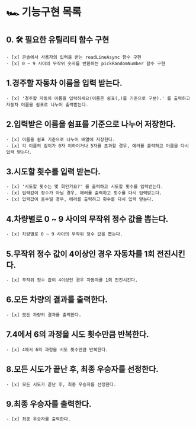 # 🏎️ 기능구현 목록

## 0. 🛠️ 필요한 유틸리티 함수 구현
    - [x] 콘솔에서 사용자의 입력을 받는 readLineAsync 함수 구현 
    - [x] 0 ~ 9 사이의 무작위 숫자를 반환하는 pickRandomNumber 함수 구현 

## 1.경주할 자동차 이름을 입력 받는다.
    - [x] '경주할 자동차 이름을 입력하세요(이름은 쉼표(,)를 기준으로 구분).' 를 출력하고 자동차 이름을 쉼표로 나누어 출력받는다.

## 2.입력받은 이름을 쉼표를 기준으로 나누어 저장한다.
    - [x] 이름을 쉼표 기준으로 나누어 배열에 저장한다.
    - [x] 각 이름의 길이가 0자 이하이거나 5자를 초과할 경우, 에러를 출력하고 이름을 다시 입력 받는다.

## 3.시도할 횟수를 입력 받는다.
    - [x] '시도할 횟수는 몇 회인가요?' 를 출력하고 시도할 횟수를 입력받는다.
    - [x] 입력값이 정수가 아닐 경우, 에러를 출력하고 횟수를 다시 입력받는다.
    - [x] 입력값이 음수일 경우, 에러를 출력하고 횟수를 다시 입력 받는다.

## 4.차량별로 0 ~ 9 사이의 무작위 정수 값을 뽑는다.
    - [x] 차량별로 0 ~ 9 사이의 무작위 정수 값을 뽑는다.

## 5.무작위 정수 값이 4이상인 경우 자동차를 1회 전진시킨다.
    - [x] 무작위 정수 값이 4이상인 경우 자동차를 1회 전진시킨다.

## 6.모든 차량의 결과를 출력한다.
    - [x] 모든 차량의 결과를 출력한다.

## 7.4에서 6의 과정을 시도 횟수만큼 반복한다.
    - [x] 4에서 6의 과정을 시도 횟수만큼 반복한다.

## 8.모든 시도가 끝난 후, 최종 우승자를 선정한다.
    - [x] 모든 시도가 끝난 후, 최종 우승자를 선정한다.

## 9.최종 우승자를 출력한다.
    - [x] 최종 우승자를 출력한다.